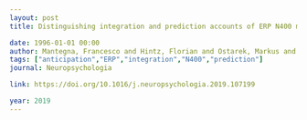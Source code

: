 ```yaml
---
layout: post
title: Distinguishing integration and prediction accounts of ERP N400 modulations in language processing through experimental design

date: 1996-01-01 00:00
author: Mantegna, Francesco and Hintz, Florian and Ostarek, Markus and Alday, Phillip M and Huettig, Falk
tags: ["anticipation","ERP","integration","N400","prediction"]
journal: Neuropsychologia

link: https://doi.org/10.1016/j.neuropsychologia.2019.107199

year: 2019
---
```



